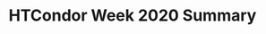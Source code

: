 ---
title: HTCondor Week 2020 Summary

_type: HTTPAPIResult
additionalInfo: {}
count: 1
results:
- _fossil: conferenceMetadataWithContribs
  _type: Conference
  address: ''
  category: HTCondor Week Workshops
  categoryId: 34
  chairs: []
  contributions:
  - _fossil: contributionMetadata
    _type: Contribution
    board_number: ''
    coauthors: []
    db_id: 7853
    description: ''
    duration: 10
    endDate:
      date: '2020-05-19'
      time: '11:10:00'
      tz: America/Chicago
    folders:
    - _type: folder
      attachments:
      - _type: attachment
        content_type: application/pdf
        description: ''
        download_url: https://agenda.hep.wisc.edu/event/1440/contributions/7853/attachments/1944/2189/HTCondor-Week-2020-Introduction-Guidelines.pdf
        filename: HTCondor-Week-2020-Introduction-Guidelines.pdf
        id: 2189
        is_protected: false
        modified_dt: '2020-05-19T19:38:49.868363+00:00'
        size: 627168
        title: HTCondor-Week-2020-Introduction-Guidelines.pdf
        type: file
      - _type: attachment
        content_type: application/vnd.openxmlformats-officedocument.presentationml.presentation
        description: ''
        download_url: https://agenda.hep.wisc.edu/event/1440/contributions/7853/attachments/1944/2188/HTCondor-Week-2020-Introduction-Guidelines.pptx
        filename: HTCondor-Week-2020-Introduction-Guidelines.pptx
        id: 2188
        is_protected: false
        modified_dt: '2020-05-19T19:38:49.868363+00:00'
        size: 1396228
        title: HTCondor-Week-2020-Introduction-Guidelines.pptx
        type: file
      default_folder: false
      description: ''
      id: 1944
      is_protected: false
      title: Slides
    friendly_id: 1
    id: '1'
    keywords: []
    location: ''
    material:
    - _deprecated: true
      _fossil: materialMetadata
      _type: Slides
      id: '1944'
      resources:
      - _deprecated: true
        _fossil: localFileMetadata
        _type: LocalFile
        fileName: HTCondor-Week-2020-Introduction-Guidelines.pdf
        id: '2189'
        name: HTCondor-Week-2020-Introduction-Guidelines.pdf
        url: https://agenda.hep.wisc.edu/event/1440/contributions/7853/attachments/1944/2189/HTCondor-Week-2020-Introduction-Guidelines.pdf
      - _deprecated: true
        _fossil: localFileMetadata
        _type: LocalFile
        fileName: HTCondor-Week-2020-Introduction-Guidelines.pptx
        id: '2188'
        name: HTCondor-Week-2020-Introduction-Guidelines.pptx
        url: https://agenda.hep.wisc.edu/event/1440/contributions/7853/attachments/1944/2188/HTCondor-Week-2020-Introduction-Guidelines.pptx
      title: Slides
    note: {}
    primaryauthors: []
    references: []
    room: Virtual
    roomFullname: Virtual
    session: CHTC Team Presentations
    speakers:
    - _fossil: contributionParticipationMetadata
      _type: ContributionParticipation
      affiliation: University of Wisconsin
      db_id: 9950
      emailHash: 45ebb4f071323893785bdb3c86effffc
      first_name: Mark
      fullName: Coatsworth, Mark
      id: '9950'
      last_name: Coatsworth
      person_id: 7935
    startDate:
      date: '2020-05-19'
      time: '11:00:00'
      tz: America/Chicago
    title: Introduction and Virtual Conference Guidelines
    track: null
    type: null
    url: https://agenda.hep.wisc.edu/event/1440/contributions/7853/
  - _fossil: contributionMetadata
    _type: Contribution
    board_number: ''
    coauthors: []
    db_id: 7855
    description: ''
    duration: 20
    endDate:
      date: '2020-05-19'
      time: '11:30:00'
      tz: America/Chicago
    folders:
    - _type: folder
      attachments:
      - _type: attachment
        content_type: application/vnd.openxmlformats-officedocument.presentationml.presentation
        description: ''
        download_url: https://agenda.hep.wisc.edu/event/1440/contributions/7855/attachments/1935/2175/05-20-CW.pptx
        filename: 05-20-CW.pptx
        id: 2175
        is_protected: false
        modified_dt: '2020-05-19T16:50:37.024653+00:00'
        size: 11252026
        title: 05-20-CW.pptx
        type: file
      default_folder: false
      description: ''
      id: 1935
      is_protected: false
      title: Slides
    friendly_id: 2
    id: '2'
    keywords: []
    location: ''
    material:
    - _deprecated: true
      _fossil: materialMetadata
      _type: Slides
      id: '1935'
      resources:
      - _deprecated: true
        _fossil: localFileMetadata
        _type: LocalFile
        fileName: 05-20-CW.pptx
        id: '2175'
        name: 05-20-CW.pptx
        url: https://agenda.hep.wisc.edu/event/1440/contributions/7855/attachments/1935/2175/05-20-CW.pptx
      title: Slides
    note: {}
    primaryauthors: []
    references: []
    room: Virtual
    roomFullname: Virtual
    session: CHTC Team Presentations
    speakers:
    - _fossil: contributionParticipationMetadata
      _type: ContributionParticipation
      affiliation: UW-Madison CHTC
      db_id: 9952
      emailHash: 1102feddb903c81db7bd06a95548f49f
      first_name: Miron
      fullName: Livny, Miron
      id: '9952'
      last_name: Livny
      person_id: 7932
    startDate:
      date: '2020-05-19'
      time: '11:10:00'
      tz: America/Chicago
    title: Welcome to HTCondor Week 2020
    track: null
    type: null
    url: https://agenda.hep.wisc.edu/event/1440/contributions/7855/
  - _fossil: contributionMetadata
    _type: Contribution
    board_number: ''
    coauthors: []
    db_id: 7854
    description: ''
    duration: 20
    endDate:
      date: '2020-05-19'
      time: '11:55:00'
      tz: America/Chicago
    folders:
    - _type: folder
      attachments:
      - _type: attachment
        content_type: application/pdf
        description: ''
        download_url: https://agenda.hep.wisc.edu/event/1440/contributions/7854/attachments/1930/2167/WhatsNew_HTCondorWeek2020.pdf
        filename: WhatsNew_HTCondorWeek2020.pdf
        id: 2167
        is_protected: false
        modified_dt: '2020-05-19T16:12:10.010096+00:00'
        size: 1831102
        title: WhatsNew_HTCondorWeek2020.pdf
        type: file
      - _type: attachment
        content_type: application/vnd.openxmlformats-officedocument.presentationml.presentation
        description: ''
        download_url: https://agenda.hep.wisc.edu/event/1440/contributions/7854/attachments/1930/2168/WhatsNew_HTCondorWeek2020.pptx
        filename: WhatsNew_HTCondorWeek2020.pptx
        id: 2168
        is_protected: false
        modified_dt: '2020-05-19T16:12:10.010096+00:00'
        size: 7350958
        title: WhatsNew_HTCondorWeek2020.pptx
        type: file
      default_folder: false
      description: ''
      id: 1930
      is_protected: false
      title: Slides
    friendly_id: 3
    id: '3'
    keywords: []
    location: ''
    material:
    - _deprecated: true
      _fossil: materialMetadata
      _type: Slides
      id: '1930'
      resources:
      - _deprecated: true
        _fossil: localFileMetadata
        _type: LocalFile
        fileName: WhatsNew_HTCondorWeek2020.pdf
        id: '2167'
        name: WhatsNew_HTCondorWeek2020.pdf
        url: https://agenda.hep.wisc.edu/event/1440/contributions/7854/attachments/1930/2167/WhatsNew_HTCondorWeek2020.pdf
      - _deprecated: true
        _fossil: localFileMetadata
        _type: LocalFile
        fileName: WhatsNew_HTCondorWeek2020.pptx
        id: '2168'
        name: WhatsNew_HTCondorWeek2020.pptx
        url: https://agenda.hep.wisc.edu/event/1440/contributions/7854/attachments/1930/2168/WhatsNew_HTCondorWeek2020.pptx
      title: Slides
    note: {}
    primaryauthors: []
    references: []
    room: Virtual
    roomFullname: Virtual
    session: CHTC Team Presentations
    speakers:
    - _fossil: contributionParticipationMetadata
      _type: ContributionParticipation
      affiliation: University of Wisconsin
      db_id: 9951
      emailHash: 55a49eed77d2c92902808de16b05f780
      first_name: Todd
      fullName: Tannenbaum, Todd
      id: '9951'
      last_name: Tannenbaum
      person_id: 7925
    startDate:
      date: '2020-05-19'
      time: '11:35:00'
      tz: America/Chicago
    title: What's new in HTCondor? What is upcoming?
    track: null
    type: null
    url: https://agenda.hep.wisc.edu/event/1440/contributions/7854/
  - _fossil: contributionMetadata
    _type: Contribution
    board_number: ''
    coauthors: []
    db_id: 7857
    description: ''
    duration: 20
    endDate:
      date: '2020-05-19'
      time: '12:20:00'
      tz: America/Chicago
    folders:
    - _type: folder
      attachments:
      - _type: attachment
        content_type: application/vnd.openxmlformats-officedocument.presentationml.presentation
        description: ''
        download_url: https://agenda.hep.wisc.edu/event/1440/contributions/7857/attachments/1943/2187/k8s.pptx
        filename: k8s.pptx
        id: 2187
        is_protected: false
        modified_dt: '2020-05-19T15:46:29.019484+00:00'
        size: 449058
        title: k8s.pptx
        type: file
      default_folder: false
      description: ''
      id: 1943
      is_protected: false
      title: Slides
    friendly_id: 4
    id: '4'
    keywords: []
    location: ''
    material:
    - _deprecated: true
      _fossil: materialMetadata
      _type: Slides
      id: '1943'
      resources:
      - _deprecated: true
        _fossil: localFileMetadata
        _type: LocalFile
        fileName: k8s.pptx
        id: '2187'
        name: k8s.pptx
        url: https://agenda.hep.wisc.edu/event/1440/contributions/7857/attachments/1943/2187/k8s.pptx
      title: Slides
    note: {}
    primaryauthors: []
    references: []
    room: Virtual
    roomFullname: Virtual
    session: CHTC Team Presentations
    speakers:
    - _fossil: contributionParticipationMetadata
      _type: ContributionParticipation
      affiliation: UW-Madison CHTC
      db_id: 9953
      emailHash: 38e0759192bdf3e7641ee06d1f077014
      first_name: Greg
      fullName: Thain, Greg
      id: '9953'
      last_name: Thain
      person_id: 7928
    startDate:
      date: '2020-05-19'
      time: '12:00:00'
      tz: America/Chicago
    title: Kubernetes in HTCondor
    track: null
    type: null
    url: https://agenda.hep.wisc.edu/event/1440/contributions/7857/
  - _fossil: contributionMetadata
    _type: Contribution
    board_number: ''
    coauthors: []
    db_id: 7858
    description: ''
    duration: 20
    endDate:
      date: '2020-05-19'
      time: '12:45:00'
      tz: America/Chicago
    folders:
    - _type: folder
      attachments:
      - _type: attachment
        content_type: application/pdf
        description: ''
        download_url: https://agenda.hep.wisc.edu/event/1440/contributions/7858/attachments/1945/2190/HTCondor-Security.pdf
        filename: HTCondor-Security.pdf
        id: 2190
        is_protected: false
        modified_dt: '2020-05-19T03:57:15.903854+00:00'
        size: 6665303
        title: HTCondor-Security.pdf
        type: file
      default_folder: false
      description: ''
      id: 1945
      is_protected: false
      title: Slides
    friendly_id: 7
    id: '7'
    keywords: []
    location: ''
    material:
    - _deprecated: true
      _fossil: materialMetadata
      _type: Slides
      id: '1945'
      resources:
      - _deprecated: true
        _fossil: localFileMetadata
        _type: LocalFile
        fileName: HTCondor-Security.pdf
        id: '2190'
        name: HTCondor-Security.pdf
        url: https://agenda.hep.wisc.edu/event/1440/contributions/7858/attachments/1945/2190/HTCondor-Security.pdf
      title: Slides
    note: {}
    primaryauthors: []
    references: []
    room: Virtual
    roomFullname: Virtual
    session: CHTC Team Presentations
    speakers:
    - _fossil: contributionParticipationMetadata
      _type: ContributionParticipation
      affiliation: University of Nebraska-Lincoln
      db_id: 9954
      emailHash: 59019693685d08cbcc7b61eb4404c354
      first_name: Brian
      fullName: Bockelman, Brian
      id: '9954'
      last_name: Bockelman
      person_id: 7936
    startDate:
      date: '2020-05-19'
      time: '12:25:00'
      tz: America/Chicago
    title: 'HTCondor Security: Philosophy and Administration Changes'
    track: null
    type: null
    url: https://agenda.hep.wisc.edu/event/1440/contributions/7858/
  - _fossil: contributionMetadata
    _type: Contribution
    board_number: ''
    coauthors: []
    db_id: 7859
    description: ''
    duration: 20
    endDate:
      date: '2020-05-19'
      time: '14:20:00'
      tz: America/Chicago
    folders:
    - _type: folder
      attachments:
      - _type: attachment
        content_type: application/pdf
        description: ''
        download_url: https://agenda.hep.wisc.edu/event/1440/contributions/7859/attachments/1940/2183/HTCondor_Bonn.pdf
        filename: HTCondor_Bonn.pdf
        id: 2183
        is_protected: false
        modified_dt: '2020-05-18T15:07:53.391594+00:00'
        size: 615795
        title: HTCondor_Bonn.pdf
        type: file
      default_folder: false
      description: ''
      id: 1940
      is_protected: false
      title: Slides
    friendly_id: 6
    id: '6'
    keywords: []
    location: ''
    material:
    - _deprecated: true
      _fossil: materialMetadata
      _type: Slides
      id: '1940'
      resources:
      - _deprecated: true
        _fossil: localFileMetadata
        _type: LocalFile
        fileName: HTCondor_Bonn.pdf
        id: '2183'
        name: HTCondor_Bonn.pdf
        url: https://agenda.hep.wisc.edu/event/1440/contributions/7859/attachments/1940/2183/HTCondor_Bonn.pdf
      title: Slides
    note: {}
    primaryauthors: []
    references: []
    room: ''
    roomFullname: ''
    session: External Collaborator Presentations
    speakers:
    - _fossil: contributionParticipationMetadata
      _type: ContributionParticipation
      affiliation: University of Bonn
      db_id: 9955
      emailHash: 3dc72579a93d3905650c81f5faaf4a8e
      first_name: Oliver
      fullName: Freyermuth, Oliver
      id: '9955'
      last_name: Freyermuth
      person_id: 7937
    startDate:
      date: '2020-05-19'
      time: '14:00:00'
      tz: America/Chicago
    title: HTCondor and Containers for Batch and Interactive Use
    track: null
    type: null
    url: https://agenda.hep.wisc.edu/event/1440/contributions/7859/
  - _fossil: contributionMetadata
    _type: Contribution
    board_number: ''
    coauthors: []
    db_id: 7851
    description: ''
    duration: 20
    endDate:
      date: '2020-05-19'
      time: '14:45:00'
      tz: America/Chicago
    folders:
    - _type: folder
      attachments:
      - _type: attachment
        content_type: application/pdf
        description: ''
        download_url: https://agenda.hep.wisc.edu/event/1440/contributions/7851/attachments/1936/2177/RZ_OSG2020.pdf
        filename: RZ_OSG2020.pdf
        id: 2177
        is_protected: false
        modified_dt: '2020-05-19T19:15:36.306221+00:00'
        size: 1349391
        title: RZ_OSG2020.pdf
        type: file
      - _type: attachment
        content_type: application/vnd.openxmlformats-officedocument.presentationml.presentation
        description: ''
        download_url: https://agenda.hep.wisc.edu/event/1440/contributions/7851/attachments/1936/2176/RZ_OSG2020.pptx
        filename: RZ_OSG2020.pptx
        id: 2176
        is_protected: false
        modified_dt: '2020-05-19T19:15:36.306221+00:00'
        size: 33544544
        title: RZ_OSG2020.pptx
        type: file
      default_folder: false
      description: ''
      id: 1936
      is_protected: false
      title: Slides
    friendly_id: 19
    id: '19'
    keywords: []
    location: ''
    material:
    - _deprecated: true
      _fossil: materialMetadata
      _type: Slides
      id: '1936'
      resources:
      - _deprecated: true
        _fossil: localFileMetadata
        _type: LocalFile
        fileName: RZ_OSG2020.pdf
        id: '2177'
        name: RZ_OSG2020.pdf
        url: https://agenda.hep.wisc.edu/event/1440/contributions/7851/attachments/1936/2177/RZ_OSG2020.pdf
      - _deprecated: true
        _fossil: localFileMetadata
        _type: LocalFile
        fileName: RZ_OSG2020.pptx
        id: '2176'
        name: RZ_OSG2020.pptx
        url: https://agenda.hep.wisc.edu/event/1440/contributions/7851/attachments/1936/2176/RZ_OSG2020.pptx
      title: Slides
    note: {}
    primaryauthors: []
    references: []
    room: ''
    roomFullname: ''
    session: External Collaborator Presentations
    speakers:
    - _fossil: contributionParticipationMetadata
      _type: ContributionParticipation
      affiliation: Carnegie-Mellon University
      db_id: 9949
      emailHash: fd1e5748ec1c41dc974e3e144f52a7f7
      first_name: Roman
      fullName: Zubatyuk, Roman
      id: '9949'
      last_name: Zubatyuk
      person_id: 7934
    startDate:
      date: '2020-05-19'
      time: '14:25:00'
      tz: America/Chicago
    title: Use of master-worker and integration with OSG Connect
    track: null
    type: null
    url: https://agenda.hep.wisc.edu/event/1440/contributions/7851/
  - _fossil: contributionMetadata
    _type: Contribution
    board_number: ''
    coauthors: []
    db_id: 7861
    description: ''
    duration: 20
    endDate:
      date: '2020-05-19'
      time: '15:10:00'
      tz: America/Chicago
    folders:
    - _type: folder
      attachments:
      - _type: attachment
        content_type: application/pdf
        description: ''
        download_url: https://agenda.hep.wisc.edu/event/1440/contributions/7861/attachments/1932/2170/CMS-SI-HTCondorWeek2020.pdf
        filename: CMS-SI-HTCondorWeek2020.pdf
        id: 2170
        is_protected: false
        modified_dt: '2020-05-19T16:49:37.091361+00:00'
        size: 460550
        title: CMS-SI-HTCondorWeek2020.pdf
        type: file
      default_folder: false
      description: ''
      id: 1932
      is_protected: false
      title: Slides
    friendly_id: 8
    id: '8'
    keywords: []
    location: ''
    material:
    - _deprecated: true
      _fossil: materialMetadata
      _type: Slides
      id: '1932'
      resources:
      - _deprecated: true
        _fossil: localFileMetadata
        _type: LocalFile
        fileName: CMS-SI-HTCondorWeek2020.pdf
        id: '2170'
        name: CMS-SI-HTCondorWeek2020.pdf
        url: https://agenda.hep.wisc.edu/event/1440/contributions/7861/attachments/1932/2170/CMS-SI-HTCondorWeek2020.pdf
      title: Slides
    note: {}
    primaryauthors: []
    references: []
    room: ''
    roomFullname: ''
    session: External Collaborator Presentations
    speakers:
    - _fossil: contributionParticipationMetadata
      _type: ContributionParticipation
      affiliation: University of California San Diego, CMS Project
      db_id: 9957
      emailHash: 37a9d67c5498998436724740f824542b
      first_name: James
      fullName: Letts, James
      id: '9957'
      last_name: Letts
      person_id: 7939
    startDate:
      date: '2020-05-19'
      time: '14:50:00'
      tz: America/Chicago
    title: CMS Scheduling Goals in Simple Language
    track: null
    type: null
    url: https://agenda.hep.wisc.edu/event/1440/contributions/7861/
  - _fossil: contributionMetadata
    _type: Contribution
    board_number: ''
    coauthors:
    - _fossil: contributionParticipationMetadata
      _type: ContributionParticipation
      affiliation: USFWS
      db_id: 9942
      emailHash: null
      first_name: Jahn
      fullName: Kallis, Jahn
      id: '9942'
      last_name: Kallis
      person_id: 7927
    db_id: 7844
    description: ''
    duration: 20
    endDate:
      date: '2020-05-19'
      time: '15:35:00'
      tz: America/Chicago
    folders:
    - _type: folder
      attachments:
      - _type: attachment
        content_type: application/vnd.openxmlformats-officedocument.presentationml.presentation
        description: ''
        download_url: https://agenda.hep.wisc.edu/event/1440/contributions/7844/attachments/1938/2180/Erickson_HTCWeek_2020.pptx
        filename: Erickson_HTCWeek_2020.pptx
        id: 2180
        is_protected: false
        modified_dt: '2020-05-19T01:33:03.326413+00:00'
        size: 8664129
        title: Erickson_HTCWeek_2020.pptx
        type: file
      default_folder: false
      description: ''
      id: 1938
      is_protected: false
      title: Slides
    friendly_id: 10
    id: '10'
    keywords: []
    location: ''
    material:
    - _deprecated: true
      _fossil: materialMetadata
      _type: Slides
      id: '1938'
      resources:
      - _deprecated: true
        _fossil: localFileMetadata
        _type: LocalFile
        fileName: Erickson_HTCWeek_2020.pptx
        id: '2180'
        name: Erickson_HTCWeek_2020.pptx
        url: https://agenda.hep.wisc.edu/event/1440/contributions/7844/attachments/1938/2180/Erickson_HTCWeek_2020.pptx
      title: Slides
    note: {}
    primaryauthors:
    - _fossil: contributionParticipationMetadata
      _type: ContributionParticipation
      affiliation: USGS
      db_id: 9941
      emailHash: 8a71ac45f843db79d1727c2fa95e4134
      first_name: Richard
      fullName: Erickson, Richard
      id: '9941'
      last_name: Erickson
      person_id: 7926
    references: []
    room: ''
    roomFullname: ''
    session: External Collaborator Presentations
    speakers:
    - _fossil: contributionParticipationMetadata
      _type: ContributionParticipation
      affiliation: USGS
      db_id: 9941
      emailHash: 8a71ac45f843db79d1727c2fa95e4134
      first_name: Richard
      fullName: Erickson, Richard
      id: '9941'
      last_name: Erickson
      person_id: 7926
    startDate:
      date: '2020-05-19'
      time: '15:15:00'
      tz: America/Chicago
    title: Applying the PEST++ software to run sensitivity analysis on ecological
      models with advanced computing resources
    track: null
    type: null
    url: https://agenda.hep.wisc.edu/event/1440/contributions/7844/
  - _fossil: contributionMetadata
    _type: Contribution
    board_number: ''
    coauthors: []
    db_id: 7860
    description: ''
    duration: 20
    endDate:
      date: '2020-05-19'
      time: '16:00:00'
      tz: America/Chicago
    folders:
    - _type: folder
      attachments:
      - _type: attachment
        content_type: application/pdf
        description: ''
        download_url: https://agenda.hep.wisc.edu/event/1440/contributions/7860/attachments/1939/2182/DWA_David_Gardner_HTCondor_2020.pdf
        filename: DWA_David_Gardner_HTCondor_2020.pdf
        id: 2182
        is_protected: false
        modified_dt: '2020-05-19T01:46:28.814720+00:00'
        size: 2094196
        title: DWA_David_Gardner_HTCondor_2020.pdf
        type: file
      - _type: attachment
        content_type: application/vnd.openxmlformats-officedocument.presentationml.presentation
        description: ''
        download_url: https://agenda.hep.wisc.edu/event/1440/contributions/7860/attachments/1939/2181/DWA_David_Gardner_HTCondor_2020.pptx
        filename: DWA_David_Gardner_HTCondor_2020.pptx
        id: 2181
        is_protected: false
        modified_dt: '2020-05-19T01:46:28.814720+00:00'
        size: 9525673
        title: DWA_David_Gardner_HTCondor_2020.pptx
        type: file
      default_folder: false
      description: ''
      id: 1939
      is_protected: false
      title: Slides
    friendly_id: 9
    id: '9'
    keywords: []
    location: ''
    material:
    - _deprecated: true
      _fossil: materialMetadata
      _type: Slides
      id: '1939'
      resources:
      - _deprecated: true
        _fossil: localFileMetadata
        _type: LocalFile
        fileName: DWA_David_Gardner_HTCondor_2020.pdf
        id: '2182'
        name: DWA_David_Gardner_HTCondor_2020.pdf
        url: https://agenda.hep.wisc.edu/event/1440/contributions/7860/attachments/1939/2182/DWA_David_Gardner_HTCondor_2020.pdf
      - _deprecated: true
        _fossil: localFileMetadata
        _type: LocalFile
        fileName: DWA_David_Gardner_HTCondor_2020.pptx
        id: '2181'
        name: DWA_David_Gardner_HTCondor_2020.pptx
        url: https://agenda.hep.wisc.edu/event/1440/contributions/7860/attachments/1939/2181/DWA_David_Gardner_HTCondor_2020.pptx
      title: Slides
    note: {}
    primaryauthors: []
    references: []
    room: ''
    roomFullname: ''
    session: External Collaborator Presentations
    speakers:
    - _fossil: contributionParticipationMetadata
      _type: ContributionParticipation
      affiliation: DreamWorks
      db_id: 9956
      emailHash: 7a418f858d1769f41b500060000c9614
      first_name: David
      fullName: Gardner, David
      id: '9956'
      last_name: Gardner
      person_id: 7938
    startDate:
      date: '2020-05-19'
      time: '15:40:00'
      tz: America/Chicago
    title: DreamWorks Animation Farm Manager & Related Services
    track: null
    type: null
    url: https://agenda.hep.wisc.edu/event/1440/contributions/7860/
  - _fossil: contributionMetadata
    _type: Contribution
    board_number: ''
    coauthors: []
    db_id: 7849
    description: ''
    duration: 10
    endDate:
      date: '2020-05-19'
      time: '16:15:00'
      tz: America/Chicago
    folders: []
    friendly_id: 17
    id: '17'
    keywords: []
    location: ''
    material: []
    note: {}
    primaryauthors: []
    references: []
    room: ''
    roomFullname: ''
    session: External Collaborator Presentations
    speakers:
    - _fossil: contributionParticipationMetadata
      _type: ContributionParticipation
      affiliation: UW-Madison CHTC
      db_id: 9947
      emailHash: 1102feddb903c81db7bd06a95548f49f
      first_name: Miron
      fullName: Livny, Miron
      id: '9947'
      last_name: Livny
      person_id: 7932
    startDate:
      date: '2020-05-19'
      time: '16:05:00'
      tz: America/Chicago
    title: Closing Remarks
    track: null
    type: null
    url: https://agenda.hep.wisc.edu/event/1440/contributions/7849/
  - _fossil: contributionMetadata
    _type: Contribution
    board_number: ''
    coauthors: []
    db_id: 7843
    description: ''
    duration: 20
    endDate:
      date: '2020-05-20'
      time: '11:20:00'
      tz: America/Chicago
    folders:
    - _type: folder
      attachments:
      - _type: attachment
        content_type: application/pdf
        description: ''
        download_url: https://agenda.hep.wisc.edu/event/1440/contributions/7843/attachments/1934/2173/Architecture.pdf
        filename: Architecture.pdf
        id: 2173
        is_protected: false
        modified_dt: '2020-05-19T04:44:29.131019+00:00'
        size: 1931476
        title: Architecture.pdf
        type: file
      - _type: attachment
        content_type: application/vnd.openxmlformats-officedocument.presentationml.presentation
        description: ''
        download_url: https://agenda.hep.wisc.edu/event/1440/contributions/7843/attachments/1934/2174/Architecture.pptx
        filename: Architecture.pptx
        id: 2174
        is_protected: false
        modified_dt: '2020-05-19T04:44:29.131019+00:00'
        size: 11264145
        title: Architecture.pptx
        type: file
      default_folder: false
      description: ''
      id: 1934
      is_protected: false
      title: Slides
    friendly_id: 11
    id: '11'
    keywords: []
    location: ''
    material:
    - _deprecated: true
      _fossil: materialMetadata
      _type: Slides
      id: '1934'
      resources:
      - _deprecated: true
        _fossil: localFileMetadata
        _type: LocalFile
        fileName: Architecture.pdf
        id: '2173'
        name: Architecture.pdf
        url: https://agenda.hep.wisc.edu/event/1440/contributions/7843/attachments/1934/2173/Architecture.pdf
      - _deprecated: true
        _fossil: localFileMetadata
        _type: LocalFile
        fileName: Architecture.pptx
        id: '2174'
        name: Architecture.pptx
        url: https://agenda.hep.wisc.edu/event/1440/contributions/7843/attachments/1934/2174/Architecture.pptx
      title: Slides
    note: {}
    primaryauthors: []
    references: []
    room: Virtual
    roomFullname: Virtual
    session: User Tutorials
    speakers:
    - _fossil: contributionParticipationMetadata
      _type: ContributionParticipation
      affiliation: University of Wisconsin
      db_id: 9940
      emailHash: 55a49eed77d2c92902808de16b05f780
      first_name: Todd
      fullName: Tannenbaum, Todd
      id: '9940'
      last_name: Tannenbaum
      person_id: 7925
    startDate:
      date: '2020-05-20'
      time: '11:00:00'
      tz: America/Chicago
    title: HTCondor Architecture
    track: null
    type: null
    url: https://agenda.hep.wisc.edu/event/1440/contributions/7843/
  - _fossil: contributionMetadata
    _type: Contribution
    board_number: ''
    coauthors: []
    db_id: 7846
    description: ''
    duration: 20
    endDate:
      date: '2020-05-20'
      time: '11:45:00'
      tz: America/Chicago
    folders:
    - _type: folder
      attachments:
      - _type: attachment
        description: ''
        download_url: 
        id: 2171
        is_protected: false
        link_url: coatsworth@cs.wisc.eduhttps://github.com/htcondor/htcondor-python-bindings-tutorials
        modified_dt: '2020-05-19T14:00:00+00:00'
        title: coatsworth@cs.wisc.eduhttps://github.com/htcondor/htcondor-python-bindings-tutorials
        type: link
      - _type: attachment
        description: ''
        download_url: https://agenda.hep.wisc.edu/event/1440/contributions/7846/attachments/1933/2172/go
        id: 2172
        is_protected: false
        link_url: https://mybinder.org/v2/gh/htcondor/htcondor-python-bindings-tutorials/master?urlpath=lab/tree/users/Submitting-and-Managing-Jobs.ipynb
        modified_dt: '2020-05-19T14:00:00+00:00'
        title: https://mybinder.org/v2/gh/htcondor/htcondor-python-bindings-tutorials/master?urlpath=lab/tree/users/Submitting-and-Managing-Jobs.ipynb
        type: link
      default_folder: false
      description: ''
      id: 1933
      is_protected: false
      title: Slides
    friendly_id: 12
    id: '12'
    keywords: []
    location: ''
    material:
    - _deprecated: true
      _fossil: materialMetadata
      _type: Slides
      id: '1933'
      resources:
      - _deprecated: true
        _fossil: linkMetadata
        _type: Link
        name: coatsworth@cs.wisc.eduhttps://github.com/htcondor/htcondor-python-bindings-tutorials
        url: coatsworth@cs.wisc.eduhttps://github.com/htcondor/htcondor-python-bindings-tutorials
      - _deprecated: true
        _fossil: linkMetadata
        _type: Link
        name: https://mybinder.org/v2/gh/htcondor/htcondor-python-bindings-tutorials/master?urlpath=lab/tree/users/Submitting-and-Managing-Jobs.ipynb
        url: https://mybinder.org/v2/gh/htcondor/htcondor-python-bindings-tutorials/master?urlpath=lab/tree/users/Submitting-and-Managing-Jobs.ipynb
      title: Slides
    note: {}
    primaryauthors: []
    references: []
    room: Virtual
    roomFullname: Virtual
    session: User Tutorials
    speakers:
    - _fossil: contributionParticipationMetadata
      _type: ContributionParticipation
      affiliation: UW-Madison CHTC
      db_id: 9944
      emailHash: 683c887c5e49484e1a9ce80c4a97cd29
      first_name: Josh
      fullName: Karpel, Josh
      id: '9944'
      last_name: Karpel
      person_id: 7929
    startDate:
      date: '2020-05-20'
      time: '11:25:00'
      tz: America/Chicago
    title: Python Bindings User Tutorial
    track: null
    type: null
    url: https://agenda.hep.wisc.edu/event/1440/contributions/7846/
  - _fossil: contributionMetadata
    _type: Contribution
    board_number: ''
    coauthors: []
    db_id: 7845
    description: ''
    duration: 20
    endDate:
      date: '2020-05-20'
      time: '12:10:00'
      tz: America/Chicago
    folders:
    - _type: folder
      attachments:
      - _type: attachment
        content_type: application/vnd.openxmlformats-officedocument.presentationml.presentation
        description: ''
        download_url: https://agenda.hep.wisc.edu/event/1440/contributions/7845/attachments/1942/2186/containers.pptx
        filename: containers.pptx
        id: 2186
        is_protected: false
        modified_dt: '2020-05-20T15:41:35.373099+00:00'
        size: 550537
        title: containers.pptx
        type: file
      default_folder: false
      description: ''
      id: 1942
      is_protected: false
      title: Slides
    friendly_id: 13
    id: '13'
    keywords: []
    location: ''
    material:
    - _deprecated: true
      _fossil: materialMetadata
      _type: Slides
      id: '1942'
      resources:
      - _deprecated: true
        _fossil: localFileMetadata
        _type: LocalFile
        fileName: containers.pptx
        id: '2186'
        name: containers.pptx
        url: https://agenda.hep.wisc.edu/event/1440/contributions/7845/attachments/1942/2186/containers.pptx
      title: Slides
    note: {}
    primaryauthors: []
    references: []
    room: Virtual
    roomFullname: Virtual
    session: User Tutorials
    speakers:
    - _fossil: contributionParticipationMetadata
      _type: ContributionParticipation
      affiliation: UW-Madison CHTC
      db_id: 9943
      emailHash: 38e0759192bdf3e7641ee06d1f077014
      first_name: Greg
      fullName: Thain, Greg
      id: '9943'
      last_name: Thain
      person_id: 7928
    startDate:
      date: '2020-05-20'
      time: '11:50:00'
      tz: America/Chicago
    title: Using Containers to Run Jobs
    track: null
    type: null
    url: https://agenda.hep.wisc.edu/event/1440/contributions/7845/
  - _fossil: contributionMetadata
    _type: Contribution
    board_number: ''
    coauthors: []
    db_id: 7848
    description: ''
    duration: 20
    endDate:
      date: '2020-05-20'
      time: '12:35:00'
      tz: America/Chicago
    folders:
    - _type: folder
      attachments:
      - _type: attachment
        content_type: application/pdf
        description: ''
        download_url: https://agenda.hep.wisc.edu/event/1440/contributions/7848/attachments/1941/2185/2020-Koch-MultipleJobs.pdf
        filename: 2020-Koch-MultipleJobs.pdf
        id: 2185
        is_protected: false
        modified_dt: '2020-05-20T15:45:08.295131+00:00'
        size: 4664209
        title: 2020-Koch-MultipleJobs.pdf
        type: file
      - _type: attachment
        content_type: application/vnd.openxmlformats-officedocument.presentationml.presentation
        description: ''
        download_url: https://agenda.hep.wisc.edu/event/1440/contributions/7848/attachments/1941/2184/2020-Koch-MultipleJobs.pptx
        filename: 2020-Koch-MultipleJobs.pptx
        id: 2184
        is_protected: false
        modified_dt: '2020-05-20T15:45:08.295131+00:00'
        size: 477003
        title: 2020-Koch-MultipleJobs.pptx
        type: file
      default_folder: false
      description: ''
      id: 1941
      is_protected: false
      title: Slides
    friendly_id: 14
    id: '14'
    keywords: []
    location: ''
    material:
    - _deprecated: true
      _fossil: materialMetadata
      _type: Slides
      id: '1941'
      resources:
      - _deprecated: true
        _fossil: localFileMetadata
        _type: LocalFile
        fileName: 2020-Koch-MultipleJobs.pdf
        id: '2185'
        name: 2020-Koch-MultipleJobs.pdf
        url: https://agenda.hep.wisc.edu/event/1440/contributions/7848/attachments/1941/2185/2020-Koch-MultipleJobs.pdf
      - _deprecated: true
        _fossil: localFileMetadata
        _type: LocalFile
        fileName: 2020-Koch-MultipleJobs.pptx
        id: '2184'
        name: 2020-Koch-MultipleJobs.pptx
        url: https://agenda.hep.wisc.edu/event/1440/contributions/7848/attachments/1941/2184/2020-Koch-MultipleJobs.pptx
      title: Slides
    note: {}
    primaryauthors: []
    references: []
    room: Virtual
    roomFullname: Virtual
    session: User Tutorials
    speakers:
    - _fossil: contributionParticipationMetadata
      _type: ContributionParticipation
      affiliation: UW-Madison CHTC
      db_id: 9946
      emailHash: d7df5d823117a03f8c88fe425614f7ac
      first_name: Christina
      fullName: Koch, Christina
      id: '9946'
      last_name: Koch
      person_id: 7931
    startDate:
      date: '2020-05-20'
      time: '12:15:00'
      tz: America/Chicago
    title: Submitting Many Jobs
    track: null
    type: null
    url: https://agenda.hep.wisc.edu/event/1440/contributions/7848/
  - _fossil: contributionMetadata
    _type: Contribution
    board_number: ''
    coauthors: []
    db_id: 7847
    description: ''
    duration: 20
    endDate:
      date: '2020-05-20'
      time: '13:00:00'
      tz: America/Chicago
    folders:
    - _type: folder
      attachments:
      - _type: attachment
        content_type: application/pdf
        description: ''
        download_url: https://agenda.hep.wisc.edu/event/1440/contributions/7847/attachments/1937/2179/2020HTCondorWeek_AutomatedWorkflowsDAGMan_LMichael.pdf
        filename: 2020HTCondorWeek_AutomatedWorkflowsDAGMan_LMichael.pdf
        id: 2179
        is_protected: false
        modified_dt: '2020-05-19T19:36:31.618185+00:00'
        size: 11368989
        title: 2020HTCondorWeek_AutomatedWorkflowsDAGMan_LMichael.pdf
        type: file
      - _type: attachment
        content_type: application/vnd.openxmlformats-officedocument.presentationml.presentation
        description: ''
        download_url: https://agenda.hep.wisc.edu/event/1440/contributions/7847/attachments/1937/2178/2020HTCondorWeek_AutomatedWorkflowsDAGMan_LMichael.pptx
        filename: 2020HTCondorWeek_AutomatedWorkflowsDAGMan_LMichael.pptx
        id: 2178
        is_protected: false
        modified_dt: '2020-05-19T19:36:31.618185+00:00'
        size: 10067209
        title: 2020HTCondorWeek_AutomatedWorkflowsDAGMan_LMichael.pptx
        type: file
      default_folder: false
      description: ''
      id: 1937
      is_protected: false
      title: Slides
    friendly_id: 15
    id: '15'
    keywords: []
    location: ''
    material:
    - _deprecated: true
      _fossil: materialMetadata
      _type: Slides
      id: '1937'
      resources:
      - _deprecated: true
        _fossil: localFileMetadata
        _type: LocalFile
        fileName: 2020HTCondorWeek_AutomatedWorkflowsDAGMan_LMichael.pdf
        id: '2179'
        name: 2020HTCondorWeek_AutomatedWorkflowsDAGMan_LMichael.pdf
        url: https://agenda.hep.wisc.edu/event/1440/contributions/7847/attachments/1937/2179/2020HTCondorWeek_AutomatedWorkflowsDAGMan_LMichael.pdf
      - _deprecated: true
        _fossil: localFileMetadata
        _type: LocalFile
        fileName: 2020HTCondorWeek_AutomatedWorkflowsDAGMan_LMichael.pptx
        id: '2178'
        name: 2020HTCondorWeek_AutomatedWorkflowsDAGMan_LMichael.pptx
        url: https://agenda.hep.wisc.edu/event/1440/contributions/7847/attachments/1937/2178/2020HTCondorWeek_AutomatedWorkflowsDAGMan_LMichael.pptx
      title: Slides
    note: {}
    primaryauthors: []
    references: []
    room: Virtual
    roomFullname: Virtual
    session: User Tutorials
    speakers:
    - _fossil: contributionParticipationMetadata
      _type: ContributionParticipation
      affiliation: UW-Madison CHTC
      db_id: 9945
      emailHash: 4b52ab0316a4a331db58688d2980d3a3
      first_name: Lauren
      fullName: Michael, Lauren
      id: '9945'
      last_name: Michael
      person_id: 7930
    startDate:
      date: '2020-05-20'
      time: '12:40:00'
      tz: America/Chicago
    title: Manage Workflows with HTCondor DAGMan
    track: null
    type: null
    url: https://agenda.hep.wisc.edu/event/1440/contributions/7847/
  - _fossil: contributionMetadata
    _type: Contribution
    board_number: ''
    coauthors: []
    db_id: 7850
    description: ''
    duration: 20
    endDate:
      date: '2020-05-20'
      time: '13:25:00'
      tz: America/Chicago
    folders:
    - _type: folder
      attachments:
      - _type: attachment
        content_type: application/pdf
        description: ''
        download_url: https://agenda.hep.wisc.edu/event/1440/contributions/7850/attachments/1931/2169/vahi-pegasus-cw-2020-final.pdf
        filename: vahi-pegasus-cw-2020-final.pdf
        id: 2169
        is_protected: false
        modified_dt: '2020-05-20T15:23:51.313360+00:00'
        size: 31771164
        title: vahi-pegasus-cw-2020-final.pdf
        type: file
      default_folder: false
      description: ''
      id: 1931
      is_protected: false
      title: Slides
    friendly_id: 16
    id: '16'
    keywords: []
    location: ''
    material:
    - _deprecated: true
      _fossil: materialMetadata
      _type: Slides
      id: '1931'
      resources:
      - _deprecated: true
        _fossil: localFileMetadata
        _type: LocalFile
        fileName: vahi-pegasus-cw-2020-final.pdf
        id: '2169'
        name: vahi-pegasus-cw-2020-final.pdf
        url: https://agenda.hep.wisc.edu/event/1440/contributions/7850/attachments/1931/2169/vahi-pegasus-cw-2020-final.pdf
      title: Slides
    note: {}
    primaryauthors: []
    references: []
    room: Virtual
    roomFullname: Virtual
    session: User Tutorials
    speakers:
    - _fossil: contributionParticipationMetadata
      _type: ContributionParticipation
      affiliation: Pegasus Team USC Information Sciences Institute
      db_id: 9948
      emailHash: 5dab46a519a745181105624fd94e8701
      first_name: Karan
      fullName: Vahi, Karan
      id: '9948'
      last_name: Vahi
      person_id: 7933
    startDate:
      date: '2020-05-20'
      time: '13:05:00'
      tz: America/Chicago
    title: Pegasus Workflows
    track: null
    type: null
    url: https://agenda.hep.wisc.edu/event/1440/contributions/7850/
  creationDate:
    date: '2020-01-08'
    time: '12:01:30.102232'
    tz: America/Chicago
  creator:
    _fossil: conferenceChairMetadata
    _type: Avatar
    affiliation: University of Wisconsin
    emailHash: 45ebb4f071323893785bdb3c86effffc
    first_name: Mark
    fullName: Coatsworth, Mark
    id: '960'
    last_name: Coatsworth
  description: ''
  endDate:
    date: '2020-05-20'
    time: '17:00:00'
    tz: America/Chicago
  folders: []
  hasAnyProtection: false
  id: '1440'
  keywords: []
  location: ''
  material: []
  note: {}
  references: []
  room: ''
  roomFullname: ''
  roomMapURL: null
  startDate:
    date: '2020-05-19'
    time: 09:00:00
    tz: America/Chicago
  timezone: America/Chicago
  title: HTCondor Week 2020
  type: conference
  url: https://agenda.hep.wisc.edu/event/1440/
  visibility:
    id: ''
    name: Everywhere
ts: 1657138366
url: https://agenda.hep.wisc.edu/export/event/1440.json?detail=contributions

---